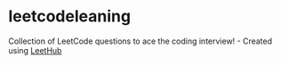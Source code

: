 # leetcodeleaning
Collection of LeetCode questions to ace the coding interview! - Created using [LeetHub](https://github.com/QasimWani/LeetHub)

